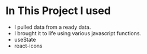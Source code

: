 # In This Project I used
* I pulled data from a ready data.
* I brought it to life using various javascript functions.
* useState
* react-icons
